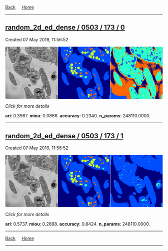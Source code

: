 
[Back](..)&nbsp;&nbsp;&nbsp;&nbsp;&nbsp;[Home](https://leapmanlab.github.io/snapshots)

---

<div class="summary"><a href="0"><h2>random_2d_ed_dense / 0503 / 173 / 0</h2></a><p>Created 07 May 2019, 11:56:52
</p><a href="0"><img src="0/media/summary.png" align="center"></a><p>
<i>Click for more details</i>
</p></div>

**ari**: 0.3967. **miou**: 0.0866. **accuracy**: 0.2340. **n_params**: 248110.0000. 

---

<div class="summary"><a href="1"><h2>random_2d_ed_dense / 0503 / 173 / 1</h2></a><p>Created 07 May 2019, 11:56:52
</p><a href="1"><img src="1/media/summary.png" align="center"></a><p>
<i>Click for more details</i>
</p></div>

**ari**: 0.5737. **miou**: 0.2898. **accuracy**: 0.8424. **n_params**: 248110.0000. 

---

[Back](..)&nbsp;&nbsp;&nbsp;&nbsp;&nbsp;[Home](https://leapmanlab.github.io/snapshots)

---